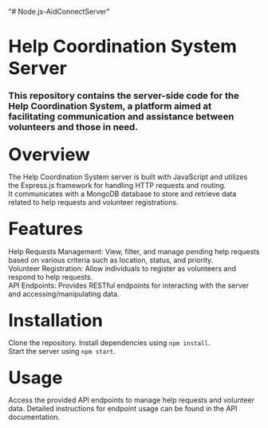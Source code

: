 "# Node.js-AidConnectServer"  
# <span style="font-size: 36px; font-weight: bold;">Help Coordination System Server</span>

### <span style="font-size: 18px;">This repository contains the server-side code for the Help Coordination System, a platform aimed at facilitating communication and assistance between volunteers and those in need.<span>
### <span style="font-size: 35px; font-weight: bold;">Overview</span>
The Help Coordination System server is built with JavaScript and utilizes the Express.js framework for handling HTTP requests and routing.<br>
It communicates with a MongoDB database to store and retrieve data related to help requests and volunteer registrations.

### <span style="font-size: 35px; font-weight: bold;">Features</span>
Help Requests Management: View, filter, and manage pending help requests based on various criteria such as location, status, and priority.<br>
Volunteer Registration: Allow individuals to register as volunteers and respond to help requests.<br>
API Endpoints: Provides RESTful endpoints for interacting with the server and accessing/manipulating data.
### <span style="font-size: 35px; font-weight: bold;">Installation</span>
Clone the repository.
Install dependencies using `npm install`.<br>
Start the server using `npm start`.
### <span style="font-size: 35px; font-weight: bold;">Usage</span>
Access the provided API endpoints to manage help requests and volunteer data.
Detailed instructions for endpoint usage can be found in the API documentation.
